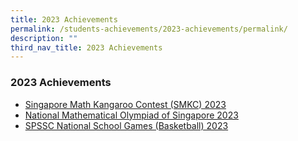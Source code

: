```yaml
---
title: 2023 Achievements
permalink: /students-achievements/2023-achievements/permalink/
description: ""
third_nav_title: 2023 Achievements
---
```

### 2023 Achievements
* [Singapore Math Kangaroo Contest (SMKC) 2023](/accolades-and-achievements/student-achievements/smkc2023/)
* [National Mathematical Olympiad of Singapore 2023](/accolades-and-achievements/student-achievements/nmos2023/)
* [SPSSC National School Games (Basketball) 2023](/accolades-and-achievements/student-achievements/nsgbb2023/)